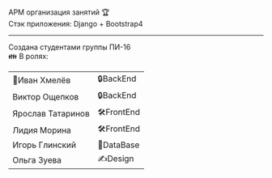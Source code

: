 АРМ организация занятий &#127942;
<br>
Стэк приложения: Django + Bootstrap4
<br>
<hr></hr>
Создана студентами группы ПИ-16
<br>
   &#128106; В ролях:<br>
<table>
   <tr><td>&#127776;Иван Хмелёв</td><td>&#128274;BackEnd</td></tr>
   <tr><td>Виктор Ощепков</td><td>&#128274;BackEnd</td></tr>
   <tr><td>Ярослав Татаринов</td><td>&#128736;FrontEnd</td></tr>
   <tr><td>Лидия Морина</td> <td>&#128736;FrontEnd</td></tr>
   <tr><td>Игорь Глинский</td><td>&#128190;DataBase</td></tr>
   <tr><td>Ольга Зуева</td><td>&#9997;Design</td></tr>
</table>


        
